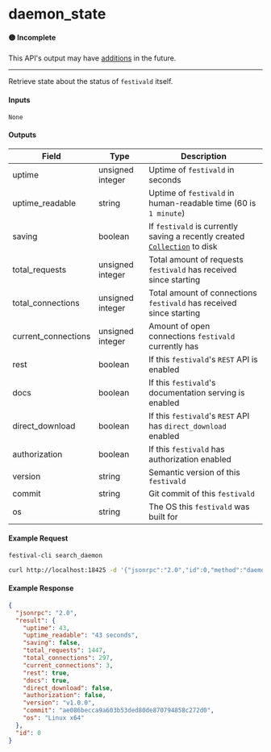 # daemon_state

#### 🟡 Incomplete
This API's output may have [additions](../../api-stability/marker.md) in the future.

---

Retrieve state about the status of `festivald` itself.

#### Inputs

`None`

#### Outputs

| Field               | Type             | Description |
|---------------------|------------------|-------------|
| uptime              | unsigned integer | Uptime of `festivald` in seconds
| uptime_readable     | string           | Uptime of `festivald` in human-readable time (60 is `1 minute`)
| saving              | boolean          | If `festivald` is currently saving a recently created [`Collection`](../../common-objects/collection.md) to disk
| total_requests      | unsigned integer | Total amount of requests `festivald` has received since starting
| total_connections   | unsigned integer | Total amount of connections `festivald` has received since starting
| current_connections | unsigned integer | Amount of open connections `festivald` currently has
| rest                | boolean          | If this `festivald`'s `REST` API is enabled
| docs                | boolean          | If this `festivald`'s documentation serving is enabled
| direct_download     | boolean          | If this `festivald`'s `REST` API has `direct_download` enabled
| authorization       | boolean          | If this `festivald` has authorization enabled
| version             | string           | Semantic version of this `festivald`
| commit              | string           | Git commit of this `festivald`
| os                  | string           | The OS this `festivald` was built for

#### Example Request
```bash
festival-cli search_daemon
```
```bash
curl http://localhost:18425 -d '{"jsonrpc":"2.0","id":0,"method":"daemon_state"}'
```

#### Example Response
```json
{
  "jsonrpc": "2.0",
  "result": {
    "uptime": 43,
    "uptime_readable": "43 seconds",
    "saving": false,
    "total_requests": 1447,
    "total_connections": 297,
    "current_connections": 3,
    "rest": true,
    "docs": true,
    "direct_download": false,
    "authorization": false,
    "version": "v1.0.0",
    "commit": "ae086becca9a603b53ded80de870794858c272d0",
    "os": "Linux x64"
  },
  "id": 0
}
```
